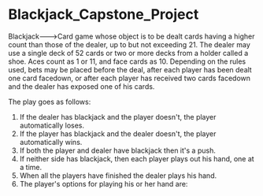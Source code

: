 # Blackjack_Capstone_Project
Blackjack--->Card game whose object is to be dealt cards having a higher count than those of the dealer, up to but not exceeding 21. The dealer may use a single deck of 52 cards or two or more decks from a holder called a shoe. Aces count as 1 or 11, and face cards as 10. Depending on the rules used, bets may be placed before the deal, after each player has been dealt one card facedown, or after each player has received two cards facedown and the dealer has exposed one of his cards.

The play goes as follows:
1) If the dealer has blackjack and the player doesn't, the player automatically loses.
2) If the player has blackjack and the dealer doesn't, the player automatically wins.
3) If both the player and dealer have blackjack then it's a push.
4) If neither side has blackjack, then each player plays out his hand, one at a time.
5) When all the players have finished the dealer plays his hand.
6) The player's options for playing his or her hand are:
